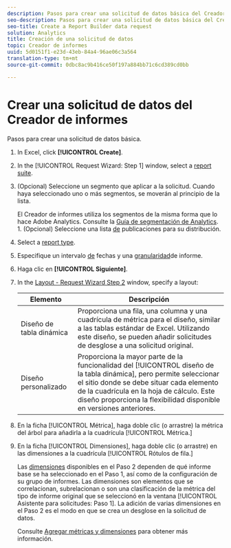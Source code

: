 ```yaml
---
description: Pasos para crear una solicitud de datos básica del Creador de informes.
seo-description: Pasos para crear una solicitud de datos básica del Creador de informes.
seo-title: Create a Report Builder data request
solution: Analytics
title: Creación de una solicitud de datos
topic: Creador de informes
uuid: 5d0151f1-e23d-43eb-84a4-96ae06c3a564
translation-type: tm+mt
source-git-commit: 0dbc8ac9b416ce50f197a884bb71c6cd389cd0bb

---
```



# Crear una solicitud de datos del Creador de informes

Pasos para crear una solicitud de datos básica.

1. In Excel, click **[!UICONTROL Create]**.
1. In the [!UICONTROL Request Wizard: Step 1] window, select a [report suite](../../../analyze/report-builder/data-requests/selecting-report-suites/t-select-report-suites.md#task_59444416F6F042D1998217AE91580913).
1. (Opcional) Seleccione un segmento que aplicar a la solicitud. Cuando haya seleccionado uno o más segmentos, se moverán al principio de la lista.

   El Creador de informes utiliza los segmentos de la misma forma que lo hace Adobe Analytics. Consulte la [Guía de segmentación de Analytics](https://marketing.adobe.com/resources/help/en_US/analytics/segment/). 1. (Opcional) Seleccione una lista [de](../../../analyze/report-builder/data-requests/allow-publishing-list-overrides.md#concept_BCB19A20DC4B4B8D984F9670EE018D8C) publicaciones para su distribución.
1. Select a [report type](../../../analyze/report-builder/data-requests/c-report-types/select-report-types.md#concept_C711B27E6FB64C18AC564EE142FC7EFC).
1. Especifique un intervalo [de](../../../analyze/report-builder/data-requests/configuring-report-dates/custom-calendar.md) fechas y una [granularidad](../../../analyze/report-builder/data-requests/configuring-report-dates/granularity.md#concept_A13CBA2962E24FF882456135431B7ADB)de informe.
1. Haga clic en **[!UICONTROL Siguiente]**.
1. In the [Layout - Request Wizard Step 2](../../../analyze/report-builder/layout/layout.md#concept_D66E1C2217E24E1F837AC064C61919DB) window, specify a layout:

   | Elemento | Descripción |
   |---|---|
   | Diseño de tabla dinámica | Proporciona una fila, una columna y una cuadrícula de métrica para el diseño, similar a las tablas estándar de Excel. Utilizando este diseño, se pueden añadir solicitudes de desglose a una solicitud original. |
   | Diseño personalizado | Proporciona la mayor parte de la funcionalidad del [!UICONTROL diseño de la tabla dinámica], pero permite seleccionar el sitio donde se debe situar cada elemento de la cuadrícula en la hoja de cálculo. Este diseño proporciona la flexibilidad disponible en versiones anteriores.  |

1. En la ficha [!UICONTROL Métrica], haga doble clic (o arrastre) la métrica del árbol para añadirla a la cuadrícula [!UICONTROL Métrica.]
1. En la ficha [!UICONTROL Dimensiones], haga doble clic (o arrastre) en las dimensiones a la cuadrícula [!UICONTROL Rótulos de fila.]

   Las [dimensiones](https://marketing.adobe.com/resources/help/en_US/reference/dimensions.html) disponibles en el Paso 2 dependen de qué informe base se ha seleccionado en el Paso 1, así como de la configuración de su grupo de informes. Las dimensiones son elementos que se correlacionan, subrelacionan o son una clasificación de la métrica del tipo de informe original que se seleccionó en la ventana [!UICONTROL Asistente para solicitudes: Paso 1]. La adición de varias dimensiones en el Paso 2 es el modo en que se crea un desglose en la solicitud de datos.

   Consulte [Agregar métricas y dimensiones](../../../analyze/report-builder/layout/c-metrics-dimensions/t-add-metrics-and-dimensions.md#task_E3F520C020F64C5A96DC5C96FEF71FC4) para obtener más información.